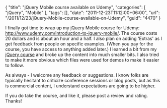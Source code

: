 {
	"title": "jQuery Mobile course available on Udemy",
	"categories": [
		"jQuery",
		"Mobile"
	],
	"tags": [],
	"date": "2011-12-23T11:12:00+06:00",
	"url": "/2011/12/23/jQuery-Mobile-course-available-on-Udemy",
	"guid": "4470"
}

I finally got time to wrap up my jQuery Mobile course for Udemy: <a href="http://www.udemy.com/introduction-to-jquery-mobile/">http://www.udemy.com/introduction-to-jquery-mobile/</a>. The course costs 20 dollars and is about an hour and a half. I also plan on adding 'Extras' as I get feedback from people on specific examples. (When you pay for the course, you have access to anything added later.) I learned a bit from my <a href="http://www.udemy.com/introduction-to-jquery/">jQuery course</a> and broke up the content into much smaller bits. I also tried to make it more obvious which files were used for demos to make it easier to follow.

As always - I welcome any feedback or suggestions. I know folks are typically hesitant to criticize conference sessions or blog posts, but as this is commercial content, I understand expectations are going to be higher.

If you do take the course, and like it, please post a review and rating. Thanks!